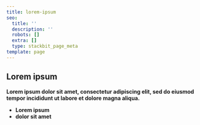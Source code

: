 ```yaml
---
title: lorem-ipsum
seo:
  title: ''
  description: ''
  robots: []
  extra: []
  type: stackbit_page_meta
template: page
---
```

## **Lorem ipsum**

**Lorem ipsum dolor sit amet, consectetur adipiscing elit, sed do eiusmod tempor incididunt ut labore et dolore magna aliqua.**

*   **Lorem ipsum**
*   **dolor sit amet**

